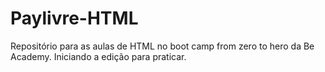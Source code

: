 # Paylivre-HTML
Repositório para as aulas de HTML no boot camp from zero to hero da Be Academy.
Iniciando a edição para praticar.